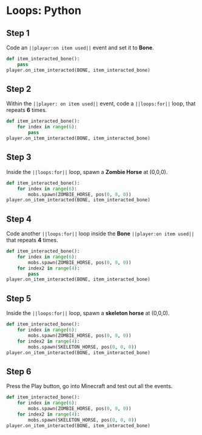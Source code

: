 # Loops: Python

## Step 1
Code an ``||player:on item used||`` event and set it to  **Bone**.

```python
def item_interacted_bone():
    pass
player.on_item_interacted(BONE, item_interacted_bone)
```

## Step 2
Within the ``||player: on item used||`` event, code a ``||loops:for||`` loop, that repeats **6** times.

```python
def item_interacted_bone():
    for index in range(6):
        pass
player.on_item_interacted(BONE, item_interacted_bone)
```

## Step 3
Inside the ``||loops:for||`` loop, spawn a **Zombie Horse** at (0,0,0).

```python
def item_interacted_bone():
    for index in range(6):
        mobs.spawn(ZOMBIE_HORSE, pos(0, 0, 0))
player.on_item_interacted(BONE, item_interacted_bone)
```

## Step 4
Code another ``||loops:for||`` loop inside the **Bone** ``||player:on item used||`` that repeats **4** times.

```python
def item_interacted_bone():
    for index in range(6):
        mobs.spawn(ZOMBIE_HORSE, pos(0, 0, 0))
    for index2 in range(4):
        pass
player.on_item_interacted(BONE, item_interacted_bone)
```

## Step 5
Inside the ``||loops:for||`` loop, spawn a **skeleton horse** at (0,0,0).  

```python
def item_interacted_bone():
    for index in range(6):
        mobs.spawn(ZOMBIE_HORSE, pos(0, 0, 0))
    for index2 in range(4):
        mobs.spawn(SKELETON_HORSE, pos(0, 0, 0))
player.on_item_interacted(BONE, item_interacted_bone)
```

## Step 6
Press the Play button, go into Minecraft and test out all the events.

```python
def item_interacted_bone():
    for index in range(6):
        mobs.spawn(ZOMBIE_HORSE, pos(0, 0, 0))
    for index2 in range(4):
        mobs.spawn(SKELETON_HORSE, pos(0, 0, 0))
player.on_item_interacted(BONE, item_interacted_bone)
```

